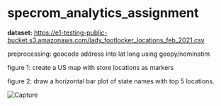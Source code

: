 # specrom_analytics_assignment

**dataset:** https://e1-testing-public-bucket.s3.amazonaws.com/lady_footlocker_locations_feb_2021.csv

preprocessing: geocode address into lat long using geopy/nominatim

figure 1: create a US map with store locations as markers

figure 2: draw a horizontal bar plot of state names with top 5 locations.

![Capture](https://user-images.githubusercontent.com/51256279/109639897-c9163d00-7b75-11eb-8f88-0a3448f77b2b.PNG)
